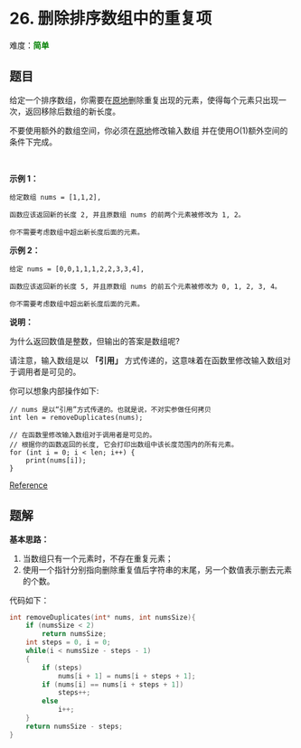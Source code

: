 # 26. 删除排序数组中的重复项

难度：<font color=green>**简单**</font>

## 题目

给定一个排序数组，你需要在[原地](https://baike.baidu.com/item/%E5%8E%9F%E5%9C%B0%E7%AE%97%E6%B3%95)删除重复出现的元素，使得每个元素只出现一次，返回移除后数组的新长度。

不要使用额外的数组空间，你必须在[原地](https://baike.baidu.com/item/%E5%8E%9F%E5%9C%B0%E7%AE%97%E6%B3%95)修改输入数组 并在使用$O(1)$额外空间的条件下完成。

 

**示例 1：**

```
给定数组 nums = [1,1,2], 

函数应该返回新的长度 2, 并且原数组 nums 的前两个元素被修改为 1, 2。 

你不需要考虑数组中超出新长度后面的元素。
```

**示例 2：**

```
给定 nums = [0,0,1,1,1,2,2,3,3,4],

函数应该返回新的长度 5, 并且原数组 nums 的前五个元素被修改为 0, 1, 2, 3, 4。

你不需要考虑数组中超出新长度后面的元素。
```

**说明：**

为什么返回数值是整数，但输出的答案是数组呢?

请注意，输入数组是以 **「引用」** 方式传递的，这意味着在函数里修改输入数组对于调用者是可见的。

你可以想象内部操作如下:

```
// nums 是以“引用”方式传递的。也就是说，不对实参做任何拷贝
int len = removeDuplicates(nums);

// 在函数里修改输入数组对于调用者是可见的。
// 根据你的函数返回的长度, 它会打印出数组中该长度范围内的所有元素。
for (int i = 0; i < len; i++) {
    print(nums[i]);
}
```

[Reference](https://leetcode-cn.com/problems/remove-duplicates-from-sorted-array)

## 题解

**基本思路：** 

1. 当数组只有一个元素时，不存在重复元素；
2. 使用一个指针分别指向删除重复值后字符串的末尾，另一个数值表示删去元素的个数。

代码如下：

```c
int removeDuplicates(int* nums, int numsSize){
    if (numsSize < 2)
        return numsSize;
    int steps = 0, i = 0;
    while(i < numsSize - steps - 1)
    {
        if (steps)
            nums[i + 1] = nums[i + steps + 1];
        if (nums[i] == nums[i + steps + 1])
            steps++;
        else
            i++;
    }
    return numsSize - steps;
}
```